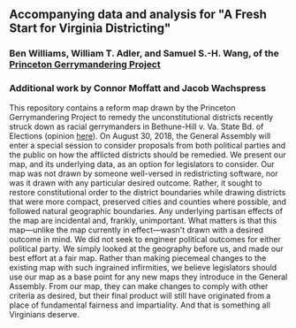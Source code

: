 ## Accompanying data and analysis for "A Fresh Start for Virginia Districting"
### Ben Williams, William T. Adler, and Samuel S.-H. Wang, of the [Princeton Gerrymandering Project](http://gerrymander.princeton.edu/)
### Additional work by Connor Moffatt and Jacob Wachspress

This repository contains a reform map drawn by the Princeton Gerrymandering Project to remedy the unconstitutional districts recently struck down as racial gerrymanders in Bethune-Hill v. Va. State Bd. of Elections (opinion [here](http://electionlawblog.org/wp-content/uploads/Virginia.pdf)). 
On August 30, 2018, the General Assembly will enter a special session to consider proposals from both political parties and the public on how the afflicted districts should be remedied.
We present our map, and its underlying data, as an option for legislators to consider.
Our map was not drawn by someone well-versed in redistricting software, nor was it drawn with any particular desired outcome.
Rather, it sought to restore constitutional order to the district boundaries while drawing districts that were more compact, preserved cities and counties where possible, and followed natural geographic boundaries.
Any underlying partisan effects of the map are incidental and, frankly, unimportant.
What matters is that this map—unlike the map currently in effect—wasn't drawn with a desired outcome in mind.
We did not seek to engineer political outcomes for either political party.
We simply looked at the geography before us, and made our best effort at a fair map.
Rather than making piecemeal changes to the existing map with such ingrained infirmities, we believe legislators should use our map as a base point for any new maps they introduce in the General Assembly.
From our map, they can make changes to comply with other criteria as desired, but their final product will still have originated from a place of fundamental fairness and impartiality.
And that is something all Virginians deserve.
